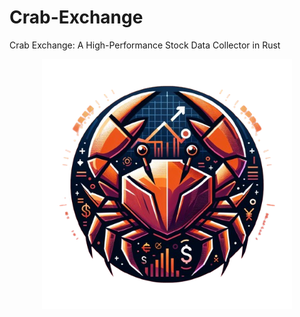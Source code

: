 # Crab-Exchange
Crab Exchange: A High-Performance Stock Data Collector in Rust

<p align="center">
  <img src="logo.png" alt="Your image description" width="400" height="400">
</p>
